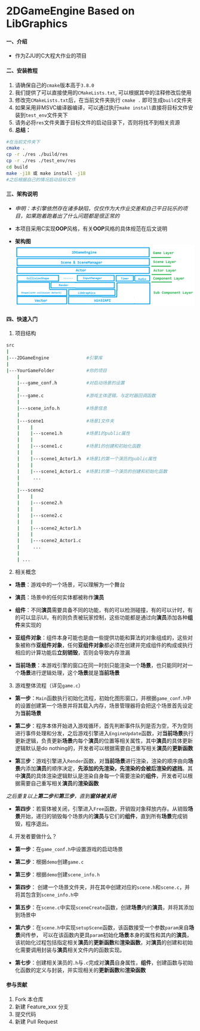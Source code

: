 # 2DGameEngine Based on LibGraphics

#### **一、介绍**
- 作为ZJU的C大程大作业的项目

#### **二、安装教程**

1. 请确保自己的`cmake`版本高于`3.8.0`
2. 我们提供了可以直接使用的`CMakeLists.txt`, 可以根据其中的注释修改后使用
3. 修改完`CMakeLists.txt`后，在当前文件夹执行 `cmake .` 即可生成`build`文件夹
4. 如果采用非MSVC编译器编译，可以通过执行`make install`直接将目标文件安装到`test_env`文件夹下
5. 请务必将`res`文件夹置于目标文件的启动目录下，否则将找不到相关资源
6. **总结：**
```bash
#在当前文件夹下
cmake .
cp -r ./res ./build/res
cp -r ./res ./test_env/res
cd build
make -j18 或 make install -j18
#之后根据自己的情况启动目标文件
```

#### **三、架构说明**
- *申明：本引擎依然存在诸多缺陷，仅仅作为大作业交差和自己平日玩乐的项目，如果跑着跑着出了什么问题都是很正常的*

- 本项目采用C实现**OOP**风格，有关**OOP**风格的具体规范在后文说明
- **架构图**
![架构图](./readme_resources/架构图.png)

#### **四、快速入门**
1. 项目结构
```bash
src
|
|---2DGameEngine              #引擎库
|
|---YourGameFolder            #你的项目
    | 
    |---game_conf.h           #对启动场景的设置
    |
    |---game.c                #游戏主体逻辑，与定时器回调函数
    |
    |---scene_info.h          #场景信息
    |
    |---scene1                #场景1文件夹
    |    |
    |    |---scene1.h         #场景1的public属性
    |    | 
    |    |---scene1.c         #场景1的创建和初始化函数
    |    |
    |    |---scene1_Actor1.h  #场景1的第一个演员的public属性
    |    |
    |    |---scene1_Actor1.c  #场景1的第一个演员的创建和初始化函数
    |     ...
    |
    |---scene2
    |    |
    |    |---scene2.h
    |    |
    |    |---scene2.c
    |    |
    |    |---scene2_Actor1.h
    |    |
    |    |---scene2_Actor1.c
    |     ...
    |
    | ...
```
2. 相关概念
- **场景**：游戏中的一个场景，可以理解为一个舞台

- **演员**：场景中的任何实体都被称作**演员**

- **组件**：不同**演员**需要具备不同的功能，有的可以检测碰撞，有的可以计时，有的可以显示UI，有的则负责被玩家控制，这些功能都是通过向**演员**添加各种**组件**来实现的

- **亚组件对象**：组件本身可能也是由一些提供功能和算法的对象组成的，这些对象被称作**亚组件对象**，任何**亚组件对象**都必须在创建并完成组件的构成或执行相应的计算功能后**立刻销毁**，否则会导致内存泄漏

- **当前场景**：本游戏引擎的窗口在同一时刻只能渲染一个**场景**，也只能同时对一个**场景**进行逻辑处理，这个**场景**就是**当前场景**

3. 游戏整体流程（详见`game.c`）
- **第一步**：`Main`函数执行初始化流程，初始化图形窗口，并根据`game_conf.h`中的设置创建第一个场景并将其载入内存，场景管理器将会把这个场景首先设定为**当前场景**

- **第二步**：程序本体开始进入游戏循环，首先判断事件队列是否为空，不为空则进行事件处理和分发，之后游戏引擎进入`EngineUpdate`函数，对**当前场景**执行更新逻辑，负责更新**场景**内每个**演员**的位置等相关属性，其中**演员**的具体更新逻辑默认是do nothing的，开发者可以根据需要自己重写相关**演员**的**更新函数**

- **第三步**：游戏引擎进入`Render`函数，对**当前场景**进行渲染，渲染的顺序由向**场景**内添加**演员**的顺序决定，**先添加的先渲染，先渲染的会被后渲染的遮挡**。其中**演员**的具体渲染逻辑默认是渲染自身每一个需要渲染的**组件**，开发者可以根据需要自己重写相关**演员**的**渲染函数**

*之后重复以上**第二步**和**第三步**，直到**窗体被关闭***

- **第四步**：若窗体被关闭，引擎进入`Free`函数，开销毁对象释放内存。从销毁**场景**开始，递归的销毁每个场景内的**演员**与它们的**组件**，直到所有**场景**完成销毁，程序退出。

4. 开发者要做什么？
- **第一步**：在`game_conf.h`中设置游戏的启动场景

- **第二步**：根据`demo`创建`game.c`

- **第三步**：根据`demo`创建`scene_info.h`

- **第四步**： 创建一个场景文件夹，并在其中创建对应的`scene.h`和`scene.c`，并将其包含到`scene_info.h`中

- **第五步**：在`scene.c`中实现`sceneCreate`函数，创建**场景**内的**演员**，并将其添加到场景中

- **第六步**：在`scene.h`中实现`setupScene`函数，该函数接受一个参数`param`来自**场景**间传参， 可以在该函数内更具`param`初始化**场景**本身的属性和其内的**演员**，该初始化过程包括指定相关**演员**的**更新函数**和**渲染函数**，对**演员**的创建和初始化需要调用封装与**演员**相关文件内的函数实现。

- **第七步**：创建相关演员的`.h`与`.c`完成对**演员**自身属性，**组件**，创建函数与初始化函数的定义与封装，并实现相关的**更新函数**和**渲染函数**

#### **参与贡献**

1.  Fork 本仓库
2.  新建 Feature_xxx 分支
3.  提交代码
4.  新建 Pull Request

